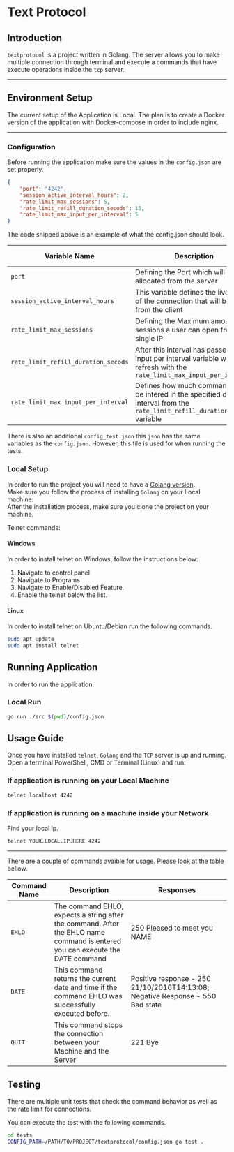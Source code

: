 # Text Protocol

## Introduction
`textprotocol` is a project written in Golang. The server allows you to make multiple connection through terminal and execute a commands that have execute operations inside the `tcp` server.

---

## Environment Setup
The current setup of the Application is Local. The plan is to create a Docker version of the application with Docker-compose in order to include nginx.

---

### Configuration
Before running the application make sure the values in the `config.json` are set properly.
```json
{
    "port": "4242",
    "session_active_interval_hours": 2,
    "rate_limit_max_sessions": 5,
    "rate_limit_refill_duration_secods": 15,
    "rate_limit_max_input_per_interval": 5
}
```
The code snipped above is an example of what the config.json should look. </br>

| Variable Name | Description | Value Type | Example Value |
|---------------|-------------|------------|---------------|
|    `port`     | Defining the Port which will be allocated from the server | `string` | '4242' |
| `session_active_interval_hours` | This variable defines the live span of the connection that will be open from the client | `int` | 2 |
| `rate_limit_max_sessions` | Defining the Maximum amount of sessions a user can open from a single IP | `int` | 5 |
| `rate_limit_refill_duration_secods` | After this interval has passed the input per interval variable will be refresh with the `rate_limit_max_input_per_interval` | `int` | 15 |
| `rate_limit_max_input_per_interval` | Defines how much commands can be intered in the specified duration interval from the `rate_limit_refill_duration_secods` variable | `int` | 5 |

There is also an additional `config_test.json` this `json` has the same variables as the `config.json`. However, this file is used for when running the tests.

### Local Setup
In order to run the project you will need to have a [Golang version](https://go.dev/dl/). </br> 
Make sure you follow the process of installing `Golang` on your Local machine. </br>
After the installation process, make sure you clone the project on your machine. </br>

Telnet commands:
#### Windows
In order to install telnet on Windows, follow the instructions below:
1. Navigate to control panel
2. Navigate to Programs
3. Navigate to Enable/Disabled Feature.
4. Enable the telnet below the list.

#### Linux
In order to install telnet on Ubuntu/Debian run the following commands.
```bash
sudo apt update
sudo apt install telnet
```

## Running Application
In order to run the application. 
### Local Run
```bash
go run ./src $(pwd)/config.json
```

## Usage Guide
Once you have installed `telnet`, `Golang` and the `TCP` server is up and running. Open a terminal PowerShell, CMD or Terminal (Linux) and run:

### If application is running on your Local Machine
```bash
telnet localhost 4242
```

### If application is running on a machine inside your Network
Find your local ip.
```bash
telnet YOUR.LOCAL.IP.HERE 4242
```

---
There are a couple of commands avaible for usage. Please look at the table bellow.

| Command Name | Description | Responses |
|--------------|-------------|-----------|
| `EHLO` | The command EHLO, expects a string after the command. After the EHLO name command is entered you can execute the DATE command | 250 Pleased to meet you NAME |
| `DATE` | This command returns the current date and time if the command EHLO was successfully executed before. | Positive response - 250 21/10/2016T14:13:08; Negative Response - 550 Bad state |
| `QUIT` | This command stops the connection between your Machine and the Server | 221 Bye | 

## Testing
There are multiple unit tests that check the command behavior as well as the rate limit for connections. </br>

You can execute the test with the following commands. </br>

```bash
cd tests
CONFIG_PATH=/PATH/TO/PROJECT/textprotocol/config.json go test .
```